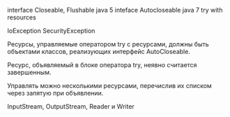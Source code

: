 interface Closeable, Flushable java 5
inteface Autocloseable java 7
try with resources

IoException
SecurityException

Ресурсы, управляемые оператором try с ресурсами, должны быть объектами классов, реализующих интерфейс AutoCloseable.

Ресурс, объявляемый в блоке оператора try, неявно считается завершенным.

Управлять можно несколькими ресурсами, перечислив их списком через запятую при объявлении.

InputStream, OutputStream, Reader и Writer